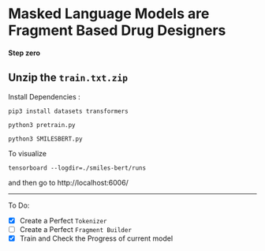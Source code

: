 # Masked Language Models are Fragment Based Drug Designers

#### Step zero
## Unzip the `train.txt.zip`

Install Dependencies :

```
pip3 install datasets transformers
```

```
python3 pretrain.py
```

```
python3 SMILESBERT.py
```

To visualize

```
tensorboard --logdir=./smiles-bert/runs
```
and then go to http://localhost:6006/

---

To Do:

- [x] Create a Perfect `Tokenizer`
- [ ] Create a Perfect `Fragment Builder`
- [x] Train and Check the Progress of current model
